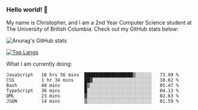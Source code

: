 ### Hello world! 👋
My name is Christopher, and I am a 2nd Year Computer Science student at The University of British Columbia. 
Check out my GitHub stats below: 

![Anurag's GitHub stats](https://github-readme-stats.vercel.app/api?username=chrishadrian&hide=contribs,issues&count_private=true&show_icons=true&theme=tokyonight)

[![Top Langs](https://github-readme-stats.vercel.app/api/top-langs/?username=chrishadrian&layout=compact&theme=tokyonight&langs_count=4)](https://github.com/anuraghazra/github-readme-stats)

What I am currently doing:
<!--START_SECTION:waka-->

```text
JavaScript   10 hrs 56 mins  ██████████████████▒░░░░░░   73.99 %
CSS          1 hr 34 mins    ██▓░░░░░░░░░░░░░░░░░░░░░░   10.62 %
Bash         48 mins         █▒░░░░░░░░░░░░░░░░░░░░░░░   05.47 %
TypeScript   36 mins         █░░░░░░░░░░░░░░░░░░░░░░░░   04.13 %
QML          23 mins         ▓░░░░░░░░░░░░░░░░░░░░░░░░   02.63 %
JSON         14 mins         ▒░░░░░░░░░░░░░░░░░░░░░░░░   01.59 %
```

<!--END_SECTION:waka-->
<!-- [![willianrod's wakatime stats](https://github-readme-stats.vercel.app/api/wakatime?username=chrishadrian)](https://github.com/anuraghazra/github-readme-stats) -->

<!--
- 🔭 I’m currently working on ...
- 🌱 I’m currently learning ...
- 👯 I’m looking to collaborate on ...
- 🤔 I’m looking for help with ...
- 💬 Ask me about ...
- 📫 How to reach me: ...
- 😄 Pronouns: ...
- ⚡ Fun fact: ...
-->
